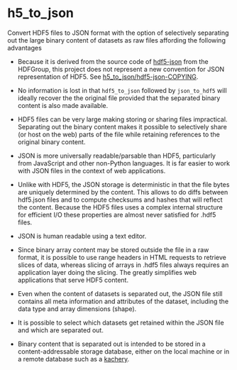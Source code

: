 # h5_to_json

Convert HDF5 files to JSON format with the option of selectively separating out the large binary content of datasets as raw files affording the following advantages

* Because it is derived from the source code of [hdf5-json](https://github.com/HDFGroup/hdf5-json) from the HDFGroup, this project does not represent a new convention for JSON representation of HDF5. See [h5_to_json/hdf5-json-COPYING](h5_to_json/hdf5-json-COPYING).

* No information is lost in that `hdf5_to_json` followed by `json_to_hdf5` will ideally recover the the original file provided that the separated binary content is also made available.

* HDF5 files can be very large making storing or sharing files impractical. Separating out the binary content makes it possible to selectively share (or host on the web) parts of the file while retaining references to the original binary content.

* JSON is more universally readable/parsable than HDF5, particularly from JavaScript and other non-Python languages. It is far easier to work with JSON files in the context of web applications.

* Unlike with HDF5, the JSON storage is deterministic in that the file bytes are uniquely determined by the content. This allows to do diffs between hdf5.json files and to compute checksums and hashes that will reflect the content. Because the HDF5 files uses a complex internal structure for efficient I/O these properties are almost never satisfied for .hdf5 files.

* JSON is human readable using a text editor.

* Since binary array content may be stored outside the file in a raw format, it is possible to use range headers in HTML requests to retrieve slices of data, whereas slicing of arrays in .hdf5 files always requires an application layer doing the slicing. The greatly simplifies web applications that serve HDF5 content.

* Even when the content of datasets is separated out, the JSON file still contains all meta information and attributes of the dataset, including the data type and array dimensions (shape).

* It is possible to select which datasets get retained within the JSON file and which are separated out.

* Binary content that is separated out is intended to be stored in a content-addressable storage database, either on the local machine or in a remote database such as a [kachery](https://github.com/flatironinstitute/kachery).



